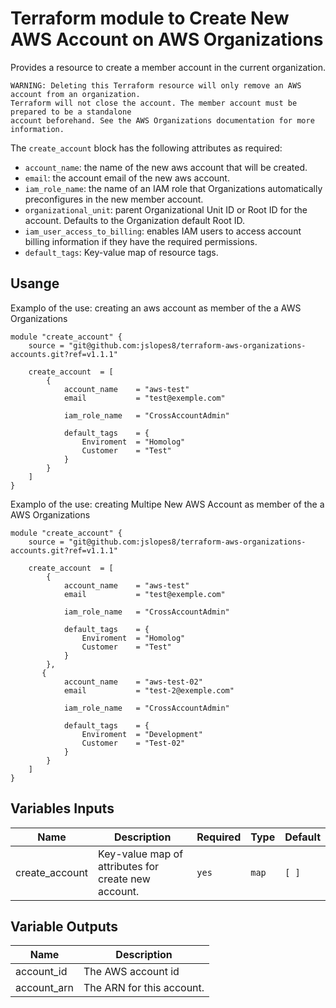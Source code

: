 # Terraform module to Create New AWS Account on AWS Organizations
Provides a resource to create a member account in the current organization.

```
WARNING: Deleting this Terraform resource will only remove an AWS account from an organization.
Terraform will not close the account. The member account must be prepared to be a standalone
account beforehand. See the AWS Organizations documentation for more information.
```

The `create_account` block has the following attributes as required:

- `account_name`: the name of the new aws account that will be created.
- `email`: the account email of the new aws account.
- `iam_role_name`: the name of an IAM role that Organizations automatically preconfigures in the new member account.
- `organizational_unit`: parent Organizational Unit ID or Root ID for the account. Defaults to the Organization default Root ID.
- `iam_user_access_to_billing`: enables IAM users to access account billing information if they have the required permissions.
- `default_tags`: Key-value map of resource tags.


## Usange
Examplo of the use: creating an aws account as member of the a AWS Organizations

```hcl
module "create_account" {
    source = "git@github.com:jslopes8/terraform-aws-organizations-accounts.git?ref=v1.1.1"

    create_account  = [
        {
            account_name    = "aws-test"
            email           = "test@exemple.com"

            iam_role_name   = "CrossAccountAdmin"

            default_tags    = {
                Enviroment  = "Homolog"
                Customer    = "Test"
            }
        }
    ]  
} 

```

Examplo of the use: creating Multipe New AWS Account as member of the a AWS Organizations
```hcl
module "create_account" {
    source = "git@github.com:jslopes8/terraform-aws-organizations-accounts.git?ref=v1.1.1"

    create_account  = [
        {
            account_name    = "aws-test"
            email           = "test@exemple.com"

            iam_role_name   = "CrossAccountAdmin"

            default_tags    = {
                Enviroment  = "Homolog"
                Customer    = "Test"
            }
        },
       {
            account_name    = "aws-test-02"
            email           = "test-2@exemple.com"

            iam_role_name   = "CrossAccountAdmin"

            default_tags    = {
                Enviroment  = "Development"
                Customer    = "Test-02"
            }
        }
    ]  
} 

```

<!-- BEGINNING OF PRE-COMMIT-TERRAFORM DOCS HOOK -->
## Variables Inputs
| Name | Description | Required | Type | Default |
| ---- | ----------- | -------- | ---- | ------- |
| create_account | Key-value map of attributes for create new account. | `yes` | `map` | `[ ]` |


## Variable Outputs
<!-- END OF PRE-COMMIT-TERRAFORM DOCS HOOK -->
| Name | Description |
| ---- | ----------- |
| account_id | The AWS account id |
| account_arn | The ARN for this account. |